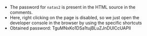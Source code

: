 - The password for ```natas2``` is present in the HTML source in the comments.
- Here, right clicking on the page is disabled, so we just open the developer console in the browser by using the specific shortcuts
- Obtained password: TguMNxKo1DSa1tujBLuZJnDUlCcUAPlI